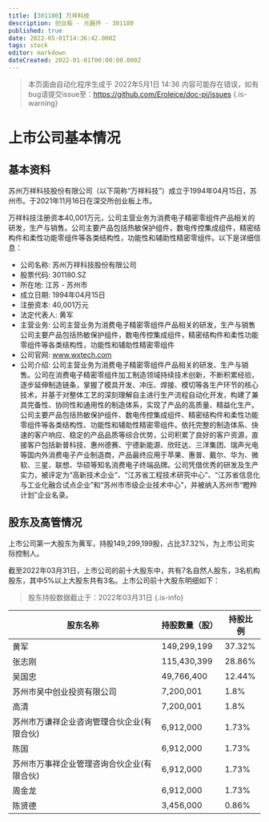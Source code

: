 ```yaml
---
title: [301180] 万祥科技
description: 创业板 - 元器件 - 301180
published: true
date: 2022-05-01T14:36:42.000Z
tags: stock
editor: markdown
dateCreated: 2022-01-01T00:00:00.000Z
---
```


> 本页面由自动化程序生成于 2022年5月1日 14:36
> 内容可能存在错误，如有bug请提交issue至：https://github.com/Eroleice/doc-pi/issues
{.is-warning}

# 上市公司基本情况

## 基本资料

苏州万祥科技股份有限公司（以下简称“万祥科技”）成立于1994年04月15日，苏州市。于2021年11月16日在深交所创业板上市。

万祥科技注册资本40,001万元，公司主营业务为消费电子精密零组件产品相关的研发，生产与销售。公司主要产品包括热敏保护组件，数电传控集成组件，精密结构件和柔性功能零组件等各类结构性，功能性和辅助性精密零组件。以下是详细信息：

- 公司名称: 苏州万祥科技股份有限公司
- 股票代码: 301180.SZ
- 所在地: 江苏 - 苏州市
- 成立日期: 1994年04月15日
- 注册资本: 40,001万元
- 法定代表人: 黄军
- 主营业务: 公司主营业务为消费电子精密零组件产品相关的研发，生产与销售公司主要产品包括热敏保护组件，数电传控集成组件，精密结构件和柔性功能零组件等各类结构性，功能性和辅助性精密零组件
- 公司官网: www.wxtech.com
- 公司介绍: 公司主营业务为消费电子精密零组件产品相关的研发、生产与销售。公司在消费电子精密零组件加工制造领域持续技术创新，不断积累经验，逐步延伸制造链条，掌握了模具开发、冲压、焊接、模切等各生产环节的核心技术，并基于对整体工艺的深刻理解自主进行生产流程自动化开发，构建了兼具完备性、协同性和通用性的制造体系，实现了产品的高质量、精益化生产。公司主要产品包括热敏保护组件、数电传控集成组件、精密结构件和柔性功能零组件等各类结构性、功能性和辅助性精密零组件。依托完整的制造体系、快速的客户响应、稳定的产品品质等综合优势，公司积累了良好的客户资源，直接客户包括新普科技、惠州德赛、宁德新能源、欣旺达、三洋集团、瑞声光电等国内外消费电子产业制造商，产品最终应用于苹果、惠普、戴尔、华为、微软、三星、联想、华硕等知名消费电子终端品牌。公司凭借优秀的研发及生产实力，被评定为“高新技术企业”、“江苏省工程技术研究中心”、“江苏省信息化与工业化融合试点企业”和“苏州市市级企业技术中心”，并被纳入苏州市“瞪羚计划”企业名录。


## 股东及高管情况

上市公司第一大股东为黄军，持股149,299,199股，占比37.32%，为上市公司实际控制人。

截至2022年03月31日，上市公司的前十大股东中，共有7名自然人股东，3名机构股东，其中5%以上大股东共有3名。上市公司前十大股东明细如下：

> 股东持股数据截止于：2022年03月31日
{.is-info}

| 股东名称 | 持股数量（股） | 持股比例 |
| --- | --- | --- |
| 黄军 | 149,299,199 | 37.32% |
| 张志刚 | 115,430,399 | 28.86% |
| 吴国忠 | 49,766,400 | 12.44% |
| 苏州市吴中创业投资有限公司 | 7,200,001 | 1.8% |
| 高清 | 7,200,001 | 1.8% |
| 苏州市万谦祥企业咨询管理合伙企业(有限合伙) | 6,912,000 | 1.73% |
| 陈国 | 6,912,000 | 1.73% |
| 苏州市万事祥企业管理咨询合伙企业(有限合伙) | 6,912,000 | 1.73% |
| 周金龙 | 6,912,000 | 1.73% |
| 陈贤德 | 3,456,000 | 0.86% |




